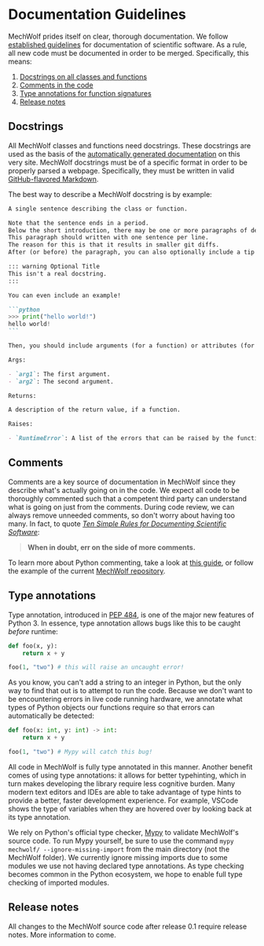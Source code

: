 # Documentation Guidelines

MechWolf prides itself on clear, thorough documentation.
We follow [established guidelines](https://doi.org/10.1371/journal.pcbi.1006561) for documentation of scientific software.
As a rule, all new code must be documented in order to be merged.
Specifically, this means:

1. [Docstrings on all classes and functions](#docstrings)
1. [Comments in the code](#comments)
1. [Type annotations for function signatures](#type-annotations)
1. [Release notes](#release-notes)

## Docstrings

All MechWolf classes and functions need docstrings.
These docstrings are used as the basis of the [automatically generated documentation](/api/overview) on this very site.
MechWolf docstrings must be of a specific format in order to be properly parsed a webpage.
Specifically, they must be written in valid [GitHub-flavored Markdown](https://guides.github.com/features/mastering-markdown/).

The best way to describe a MechWolf docstring is by example:

````md
A single sentence describing the class or function.

Note that the sentence ends in a period.
Below the short introduction, there may be one or more paragraphs of details.
This paragraph should written with one sentence per line.
The reason for this is that it results in smaller git diffs.
After (or before) the paragraph, you can also optionally include a tip or warning.

::: warning Optional Title
This isn't a real docstring.
:::

You can even include an example!

```python
>>> print("hello world!")
hello world!
```

Then, you should include arguments (for a function) or attributes (for a class).

Args:

- `arg1`: The first argument.
- `arg2`: The second argument.

Returns:

A description of the return value, if a function.

Raises:

- `RuntimeError`: A list of the errors that can be raised by the function, if applicable.
````

## Comments

Comments are a key source of documentation in MechWolf since they describe what's actually going on in the code.
We expect all code to be thoroughly commented such that a competent third party can understand what is going on just from the comments.
During code review, we can always remove unneeded comments, so don't worry about having too many.
In fact, to quote [_Ten Simple Rules for Documenting Scientific Software_](https://doi.org/10.1371/journal.pcbi.1006561):

> **When in doubt, err on the side of more comments.**

To learn more about Python commenting, take a look at [this guide](https://realpython.com/python-comments-guide/), or follow the example of the current [MechWolf repository](https://github.com/Benjamin-Lee/mechwolf).

## Type annotations

Type annotation, introduced in [PEP 484](https://www.python.org/dev/peps/pep-0484), is one of the major new features of Python 3.
In essence, type annotation allows bugs like this to be caught _before_ runtime:

```python
def foo(x, y):
    return x + y

foo(1, "two") # this will raise an uncaught error!
```

As you know, you can't add a string to an integer in Python, but the only way to find that out is to attempt to run the code.
Because we don't want to be encountering errors in live code running hardware, we annotate what types of Python objects our functions require so that errors can automatically be detected:

```python
def foo(x: int, y: int) -> int:
    return x + y

foo(1, "two") # Mypy will catch this bug!
```

All code in MechWolf is fully type annotated in this manner.
Another benefit comes of using type annotations: it allows for better typehinting, which in turn makes developing the library require less cognitive burden.
Many modern text editors and IDEs are able to take advantage of type hints to provide a better, faster development experience.
For example, VSCode shows the type of variables when they are hovered over by looking back at its type annotation.

We rely on Python's official type checker, [Mypy](https://github.com/python/mypy) to validate MechWolf's source code.
To run Mypy yourself, be sure to use the command `mypy mechwolf/ --ignore-missing-import` from the main directory (not the MechWolf folder).
We currently ignore missing imports due to some modules we use not having declared type annotations.
As type checking becomes common in the Python ecosystem, we hope to enable full type checking of imported modules.

## Release notes

All changes to the MechWolf source code after release 0.1 require release notes.
More information to come.
